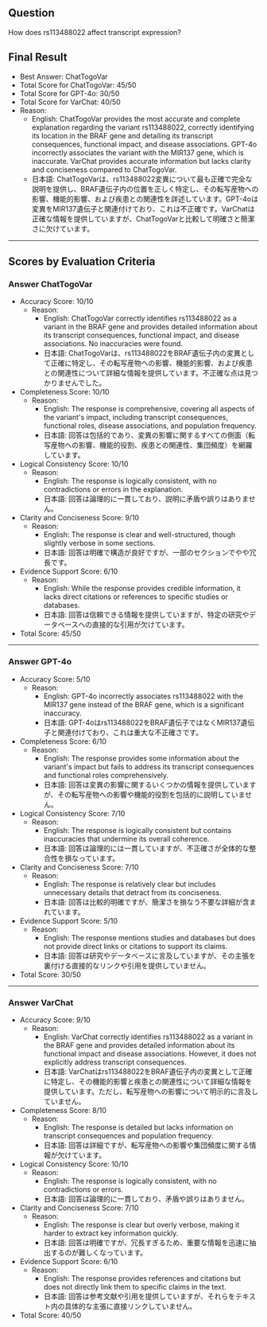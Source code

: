 ## Question

How does rs113488022 affect transcript expression?

## Final Result

- Best Answer: ChatTogoVar
- Total Score for ChatTogoVar: 45/50
- Total Score for GPT-4o: 30/50
- Total Score for VarChat: 40/50
- Reason:
  - English: ChatTogoVar provides the most accurate and complete explanation regarding the variant rs113488022, correctly identifying its location in the BRAF gene and detailing its transcript consequences, functional impact, and disease associations. GPT-4o incorrectly associates the variant with the MIR137 gene, which is inaccurate. VarChat provides accurate information but lacks clarity and conciseness compared to ChatTogoVar.
  - 日本語: ChatTogoVarは、rs113488022変異について最も正確で完全な説明を提供し、BRAF遺伝子内の位置を正しく特定し、その転写産物への影響、機能的影響、および疾患との関連性を詳述しています。GPT-4oは変異をMIR137遺伝子と関連付けており、これは不正確です。VarChatは正確な情報を提供していますが、ChatTogoVarと比較して明確さと簡潔さに欠けています。

---

## Scores by Evaluation Criteria

### Answer ChatTogoVar
- Accuracy Score: 10/10
  - Reason: 
    - English: ChatTogoVar correctly identifies rs113488022 as a variant in the BRAF gene and provides detailed information about its transcript consequences, functional impact, and disease associations. No inaccuracies were found.
    - 日本語: ChatTogoVarは、rs113488022をBRAF遺伝子内の変異として正確に特定し、その転写産物への影響、機能的影響、および疾患との関連性について詳細な情報を提供しています。不正確な点は見つかりませんでした。
- Completeness Score: 10/10
  - Reason: 
    - English: The response is comprehensive, covering all aspects of the variant's impact, including transcript consequences, functional roles, disease associations, and population frequency.
    - 日本語: 回答は包括的であり、変異の影響に関するすべての側面（転写産物への影響、機能的役割、疾患との関連性、集団頻度）を網羅しています。
- Logical Consistency Score: 10/10
  - Reason: 
    - English: The response is logically consistent, with no contradictions or errors in the explanation.
    - 日本語: 回答は論理的に一貫しており、説明に矛盾や誤りはありません。
- Clarity and Conciseness Score: 9/10
  - Reason: 
    - English: The response is clear and well-structured, though slightly verbose in some sections.
    - 日本語: 回答は明確で構造が良好ですが、一部のセクションでやや冗長です。
- Evidence Support Score: 6/10
  - Reason: 
    - English: While the response provides credible information, it lacks direct citations or references to specific studies or databases.
    - 日本語: 回答は信頼できる情報を提供していますが、特定の研究やデータベースへの直接的な引用が欠けています。
- Total Score: 45/50

---

### Answer GPT-4o
- Accuracy Score: 5/10
  - Reason: 
    - English: GPT-4o incorrectly associates rs113488022 with the MIR137 gene instead of the BRAF gene, which is a significant inaccuracy.
    - 日本語: GPT-4oはrs113488022をBRAF遺伝子ではなくMIR137遺伝子と関連付けており、これは重大な不正確さです。
- Completeness Score: 6/10
  - Reason: 
    - English: The response provides some information about the variant's impact but fails to address its transcript consequences and functional roles comprehensively.
    - 日本語: 回答は変異の影響に関するいくつかの情報を提供していますが、その転写産物への影響や機能的役割を包括的に説明していません。
- Logical Consistency Score: 7/10
  - Reason: 
    - English: The response is logically consistent but contains inaccuracies that undermine its overall coherence.
    - 日本語: 回答は論理的には一貫していますが、不正確さが全体的な整合性を損なっています。
- Clarity and Conciseness Score: 7/10
  - Reason: 
    - English: The response is relatively clear but includes unnecessary details that detract from its conciseness.
    - 日本語: 回答は比較的明確ですが、簡潔さを損なう不要な詳細が含まれています。
- Evidence Support Score: 5/10
  - Reason: 
    - English: The response mentions studies and databases but does not provide direct links or citations to support its claims.
    - 日本語: 回答は研究やデータベースに言及していますが、その主張を裏付ける直接的なリンクや引用を提供していません。
- Total Score: 30/50

---

### Answer VarChat
- Accuracy Score: 9/10
  - Reason: 
    - English: VarChat correctly identifies rs113488022 as a variant in the BRAF gene and provides detailed information about its functional impact and disease associations. However, it does not explicitly address transcript consequences.
    - 日本語: VarChatはrs113488022をBRAF遺伝子内の変異として正確に特定し、その機能的影響と疾患との関連性について詳細な情報を提供しています。ただし、転写産物への影響について明示的に言及していません。
- Completeness Score: 8/10
  - Reason: 
    - English: The response is detailed but lacks information on transcript consequences and population frequency.
    - 日本語: 回答は詳細ですが、転写産物への影響や集団頻度に関する情報が欠けています。
- Logical Consistency Score: 10/10
  - Reason: 
    - English: The response is logically consistent, with no contradictions or errors.
    - 日本語: 回答は論理的に一貫しており、矛盾や誤りはありません。
- Clarity and Conciseness Score: 7/10
  - Reason: 
    - English: The response is clear but overly verbose, making it harder to extract key information quickly.
    - 日本語: 回答は明確ですが、冗長すぎるため、重要な情報を迅速に抽出するのが難しくなっています。
- Evidence Support Score: 6/10
  - Reason: 
    - English: The response provides references and citations but does not directly link them to specific claims in the text.
    - 日本語: 回答は参考文献や引用を提供していますが、それらをテキスト内の具体的な主張に直接リンクしていません。
- Total Score: 40/50